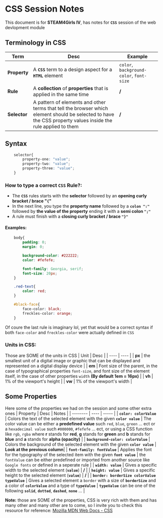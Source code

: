 # **CSS Session Notes**
This document is for **STEAM4Girls IV**, has notes for **`CSS`** session of the web devlopment module

## **Terminology in CSS**
| Term | Desc | Example |
| ---- | ---- | ------- |
| **Property**| A **`CSS`** term to a design aspect for a **`HTML`** element  | `color`, `background-color`, `font-size`|
| **Rule**| A **collection** of **properties** that is applied in the same time  | **/**|
| **Selector**| A pattern of elements and other terms that tell the browser which element should be selected to have the CSS property values inside the rule applied to them  | **/**|

## **Syntax**

```css
    selector{
        property-one: "value";
        property-two: "value";
        property-three: "value";
    }
```

### **How to type a correct `CSS` Rule?:**
- The **`CSS`** rules starts with the **selector** followed by an **opening curly bracket / brace "`{`"**
- In the next line, you type the **property name** followed by a **`colon ":"`** followed by **the value of the property** ending it with a **semi colon `";"`**
- A rule must finish with a **closing curly bracket / brace `"}"`**

#### **Examples:**

```css
    body{
        padding: 0;
        margin: 0;

        background-color: #222222;
        color: #fefefe;

        font-family: Georgia, serif;
        font-size: 20px;
    }

    .red-text{
        color: red;
    }

    #black-face{
        face-color: black;
        freckles-color: orange;
    }
```

Of coure the last rule  is imaginary lol, yet that would be a correct syntax if both `face-color` and  `freckles-color` were actually defined in `CSS`

### **Units in CSS:**
Those are SOME of the units in CSS
| Unit | Desc |
| ---- | ---- |
| **px** | the smallest unit of a digital image or graphic that can be displayed and represented on a digital display device |
| **em** | Font size of the parent, in the case of typographical properties `font-size`, and font size of the element itself, in the case of other properties `width` **(By default 1em = 16px)** |
| **vh** | 1% of the viewport's height |
| **vw** | 1% of the viewport's width |

## **Some Properties**
Here some of the properties we had on the session and some other extra ones
| Property | Desc | Notes |
| -------- | ---- | ----- | 
| **`color: colorValue`** | Colors the text of the selected element with the given **`color value`**  | The color value can be either a **predefined value** such `red`, `blue`, `green` ... ect or  a `hexadecimal value` such  `#000000`, `#fefefe` ... ect,  or using a CSS function like `rgb`, `rgba` where **r** stands for **red**, **g** stands for **green** and **b** stands for **blue** and **a** stands for **alpha (opacity)** |
| **`background-color: colorValue`** | Colors the background of the selected element with the given **`color value`**  | **Look at the previous column**|
| **`font-family: fontValue`** | Applies the font for the typography of the selected item with the given **`font value`**  | the `fontValue` can be either predefined or imported from another  source like `Google fonts` or defined in a seperate rule |
| **`width: value`** | Gives a specific width to the selected element (**`value`**)  | **/** |
| **`height: value`** | Gives a specific height to the selected element (**`value`**)  | **/** |
| **`border: borderSize colorValue typeValue`** | Gives a selected element a `border` with a size of **`borderSize`** and a color of **`colorValue`** and a type of **`typeValue`**  | **`typeValue`** can be one of the following **`solid`**, **`dotted`**, **`dashed`**, **`none`** ... |

**Note:** those are SOME of the properties, CSS is very rich with them and has many other and many other are to come, so I invite you to check this resource for reference: [Mozilla MDN Web Docs - CSS](https://developer.mozilla.org/en-US/docs/Web/CSS)

